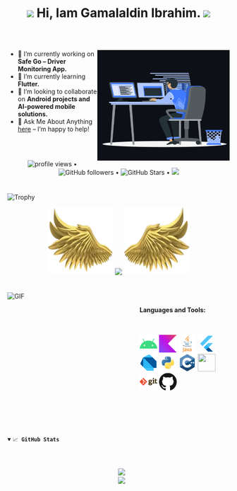 <h1 align="center">
  <img src="GIF/Earth.gif" width="24px">
  Hi, Iam Gamalaldin Ibrahim.
  <img src="GIF/Hi.gif" width="40px" />
</h1>

<br/>
<br/>

<p><img align="right" height="250" width="300" src="https://raw.githubusercontent.com/SubhadeepZilong/SubhadeepZilong/main/icons/animation_500_kxa883sd.gif" alt="Coding" /></p>

- 🔭 I’m currently working on **Safe Go – Driver Monitoring App.**
- 🌱 I’m currently learning **Flutter.**
- 👯 I’m looking to collaborate on **Android projects and AI-powered mobile solutions.**
- 💬 Ask Me About Anything [here](https://github.com/Gamalaldin-I/Gamalaldin-I/issues/2) – I’m happy to help!

<br/>
<br/>

<p align="center">
  <img alt = "profile views" src="https://komarev.com/ghpvc/?username=Gamalaldin-I&style=flat&color=blue"> •   
  <img alt="GitHub followers" src="https://img.shields.io/github/followers/Gamalaldin-I?label=Followers&style=social"> •
  <img src="https://img.shields.io/github/stars/Gamalaldin-I?label=Stars" alt="GitHub Stars"> •
  <a href="https://github.com/sponsors/Gamalaldin-I"><img src="https://img.shields.io/static/v1?label=Sponsor&message=%E2%9D%A4&logo=GitHub&color=%23fe8e86"/></a>
</p>

#

![Trophy](https://github-profile-trophy.vercel.app/?username=Gamalaldin-I&column=9&margin-w=15&margin-h=15&no-bg=true&no-frame=true&theme=juicyfresh)

<p align="center">
  <img height="150" width="150" src="https://github.com/GovindSingh9447/GovindSingh9447/blob/main/WEBP/left.webp">
  <img align="center" src="https://github-readme-streak-stats.herokuapp.com/?user=Gamalaldin-I&theme=dark&hide_border=true"/>
  <img height="150" width="150" src="https://github.com/GovindSingh9447/GovindSingh9447/blob/main/WEBP/right.webp">
</p>

#

<a target="_blank"><img align="left" height="300" width="300" alt="GIF" src="https://github.com/JayantGoel001/JayantGoel001/blob/master/GIF/github.gif"></a>
<br/>

**Languages and Tools:**  
<br/>
<br/>

<code><img height="40" width="40" src="https://raw.githubusercontent.com/github/explore/master/topics/android/android.png"></code>
<code><img height="40" width="40" src="https://raw.githubusercontent.com/github/explore/master/topics/kotlin/kotlin.png"></code>
<code><img height="40" width="40" src="https://raw.githubusercontent.com/github/explore/master/topics/java/java.png"></code>
<code><img height="40" width="40" src="https://raw.githubusercontent.com/github/explore/master/topics/flutter/flutter.png"></code>
<code><img height="40" width="40" src="https://raw.githubusercontent.com/github/explore/master/topics/dart/dart.png"></code>
<code><img height="40" width="40" src="https://raw.githubusercontent.com/github/explore/master/topics/python/python.png"></code>
<code><img height="40" width="40" src="https://raw.githubusercontent.com/github/explore/master/topics/cpp/cpp.png"></code>
<code><img height="40" width="40" src="https://cdn.iconscout.com/icon/free/png-512/firebase-3521427-2944871.png"></code>
<code><img height="40" width="40" src="https://raw.githubusercontent.com/github/explore/master/topics/git/git.png"></code>
<code><img height="40" width="40" src="https://raw.githubusercontent.com/github/explore/master/topics/github/github.png">
<br/>

#

<details open="">
<summary>📈 <strong>GitHub Stats</strong></summary>
<p align="center">
  <img src="https://github-readme-stats.vercel.app/api?username=Gamalaldin-I&show_icons=true&theme=tokyonight&hide_border=true" />
  <img src="https://github-readme-stats.vercel.app/api/top-langs/?username=Gamalaldin-I&layout=compact&theme=tokyonight&hide_border=true" />
</p>
</details>


